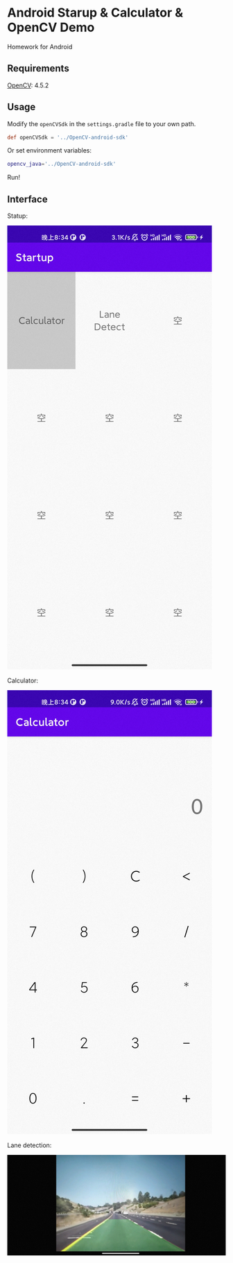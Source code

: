 # Android Starup & Calculator & OpenCV Demo

Homework for Android

## Requirements

[OpenCV](https://opencv.org/releases/): 4.5.2

## Usage

Modify the `openCVSdk` in the `settings.gradle` file to your own path.

```groovy
def openCVSdk = '../OpenCV-android-sdk'
```

Or set environment variables:

```bash
opencv_java='../OpenCV-android-sdk'
```

Run!

## Interface

Statup:

![Startup](./github/1.jpg)

Calculator:

![Calculator](./github/2.jpg)

Lane detection:

![opencv](./github/3.jpg)